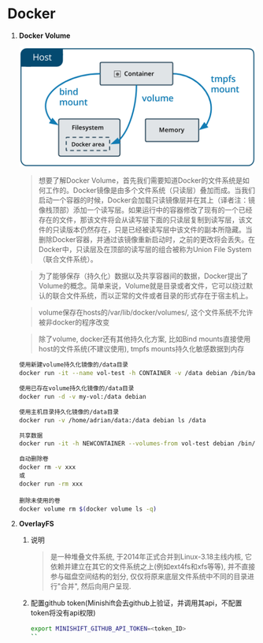 # Docker

1. **Docker Volume**

   ![text](img/docker-volume.png)

   > 想要了解Docker Volume，首先我们需要知道Docker的文件系统是如何工作的。Docker镜像是由多个文件系统（只读层）叠加而成。当我们启动一个容器的时候，Docker会加载只读镜像层并在其上（译者注：镜像栈顶部）添加一个读写层。如果运行中的容器修改了现有的一个已经存在的文件，那该文件将会从读写层下面的只读层复制到读写层，该文件的只读版本仍然存在，只是已经被读写层中该文件的副本所隐藏。当删除Docker容器，并通过该镜像重新启动时，之前的更改将会丢失。在Docker中，只读层及在顶部的读写层的组合被称为Union File System（联合文件系统）。
   
   > 为了能够保存（持久化）数据以及共享容器间的数据，Docker提出了Volume的概念。简单来说，Volume就是目录或者文件，它可以绕过默认的联合文件系统，而以正常的文件或者目录的形式存在于宿主机上。

   > volume保存在hosts的/var/lib/docker/volumes/, 这个文件系统不允许被非docker的程序改变

   > 除了volume, docker还有其他持久化方案, 比如Bind mounts直接使用host的文件系统(不建议使用), tmpfs mounts持久化敏感数据到内存

   ```bash
   使用新建volume持久化镜像的/data目录
   docker run -it --name vol-test -h CONTAINER -v /data debian /bin/bash
   ```

   ```bash
   使用已存在volume持久化镜像的/data目录
   docker run -d -v my-vol:/data debian
   ```

   ```bash
   使用主机目录持久化镜像的/data目录
   docker run -v /home/adrian/data:/data debian ls /data
   ```

   ```bash
   共享数据
   docker run -it -h NEWCONTAINER --volumes-from vol-test debian /bin/bash
   ```

   ```bash
   自动删除卷
   docker rm -v xxx
   或
   docker run -rm xxx 

   删除未使用的卷
   docker volume rm $(docker volume ls -q)
   ```

2. **OverlayFS**
   1. 说明
      > 是一种堆叠文件系统, 于2014年正式合并到Linux-3.18主线内核, 它依赖并建立在其它的文件系统之上(例如ext4fs和xfs等等), 并不直接参与磁盘空间结构的划分, 仅仅将原来底层文件系统中不同的目录进行"合并", 然后向用户呈现.
   
   2. 配置github token(Minishift会去github上验证，并调用其api，不配置token将没有api权限)
      ```bash
      export MINISHIFT_GITHUB_API_TOKEN=<token_ID>
      ``